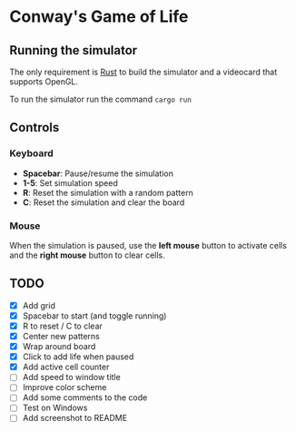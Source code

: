 # Conway's Game of Life

## Running the simulator

The only requirement is [Rust](https://www.rust-lang.org/tools/install) to build the simulator and a videocard that supports OpenGL.

To run the simulator run the command
`cargo run`

## Controls

### Keyboard

* **Spacebar**: Pause/resume the simulation
* **1-5**: Set simulation speed
* **R**: Reset the simulation with a random pattern
* **C**: Reset the simulation and clear the board

### Mouse

When the simulation is paused, use the **left mouse** button to activate cells and the **right mouse** button to clear cells.

## TODO

- [x] Add grid
- [x] Spacebar to start (and toggle running)
- [x] R to reset / C to clear
- [x] Center new patterns
- [x] Wrap around board
- [x] Click to add life when paused
- [x] Add active cell counter
- [ ] Add speed to window title
- [ ] Improve color scheme
- [ ] Add some comments to the code
- [ ] Test on Windows
- [ ] Add screenshot to README

